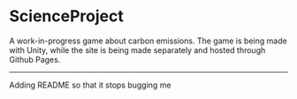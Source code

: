 # ScienceProject

A work-in-progress game about carbon emissions. The game is being made with Unity, while the site is being made separately and hosted through Github Pages.

---

Adding README so that it stops bugging me
